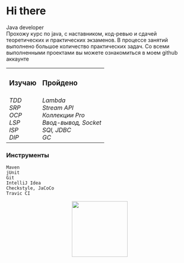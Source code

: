 # Hi there 
Java developer<br> 
Прохожу курс по java, с наставником, код-ревью и сдачей теоретических и практических экзаменов. В процессе занятий выполнено большое количество практических задач. Со всеми выполненными проектами вы можете ознакомиться в моем github аккаунте

<table width="100%">
<tr><td><h3>Изучаю</h3></td><td><h3>Пройдено</h3></td></tr>
<tr><td>
<i>TDD</i> <br>
<i>SRP</i> <br>
<i>OCP</i> <br>
<i>LSP</i><br>
<i>ISP</i><br>
<i>DIP</i><br>
</td>
<td>
<i>Lambda</i><br>
<i>Stream API</i><br>
<i>Коллекции Pro</i><br>
<i>Ввод-вывод, Socket</i><br>
<i>SQl, JDBC</i><br>
<i>GC</i><br>

</td></tr>
</table>

### Инструменты

    Maven
    jUnit
    Git
    IntelliJ Idea
    Сheckstyle, JaCoCo
    Travic CI

<p align='center'>
   <a href="https://github-readme-stats.vercel.app/api?username=ArvikVan&show_icons=true&count_private=true">
       <img height=150 src="https://github-readme-stats.vercel.app/api?username=ArvikVan&show_icons=true&count_private=true"/></a>
</p>
